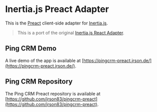 # Inertia.js Preact Adapter

This is the [Preact](https://preactjs.com/) client-side adapter for [Inertia.js](https://inertiajs.com).

> This is a port of the original [Inertia.js React Adapter](https://github.com/inertiajs/inertia).

## Ping CRM Demo

A live demo of the app is available at [https://pingcrm-preact.jrson.de/](https://pingcrm-preact.jrson.de/).

## Ping CRM Repository

The Ping CRM Preact repository is available at [https://github.com/jrson83/pingcrm-preact](https://github.com/jrson83/pingcrm-preact).
